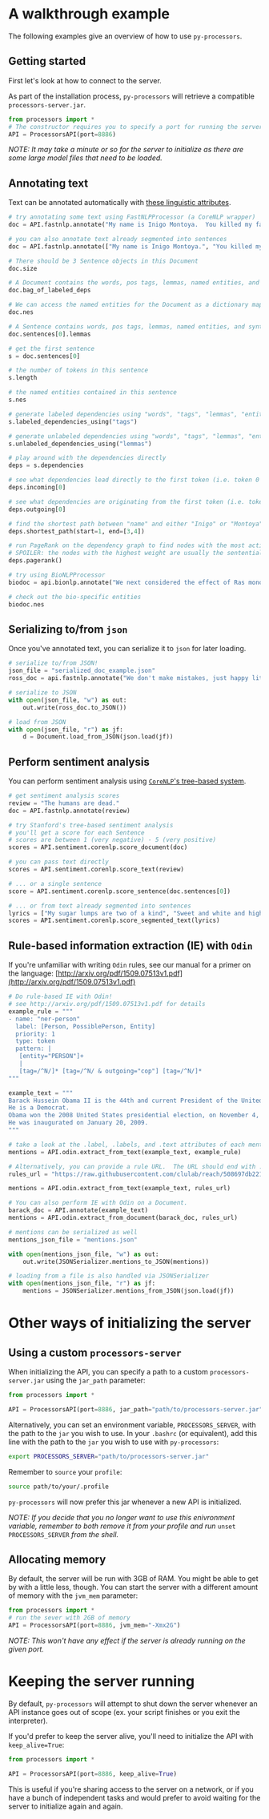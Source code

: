 # A walkthrough example

The following examples give an overview of how to use `py-processors`.

## Getting started

First let's look at how to connect to the server.

As part of the installation process, `py-processors` will retrieve a compatible `processors-server.jar`.

```python
from processors import *
# The constructor requires you to specify a port for running the server.
API = ProcessorsAPI(port=8886)
```
_NOTE: It may take a minute or so for the server to initialize as there are some large model files that need to be loaded._

## Annotating text

Text can be annotated automatically with [these linguistic attributes](procesors.md#annotating-text).
```python
# try annotating some text using FastNLPProcessor (a CoreNLP wrapper)
doc = API.fastnlp.annotate("My name is Inigo Montoya.  You killed my father.  Prepare to die.")

# you can also annotate text already segmented into sentences
doc = API.fastnlp.annotate(["My name is Inigo Montoya.", "You killed my father.", "Prepare to die."])

# There should be 3 Sentence objects in this Document
doc.size

# A Document contains the words, pos tags, lemmas, named entities, and syntactic dependencies of its component Sentences
doc.bag_of_labeled_deps

# We can access the named entities for the Document as a dictionary mapping an NE label -> list of named entities
doc.nes

# A Sentence contains words, pos tags, lemmas, named entities, and syntactic dependencies
doc.sentences[0].lemmas

# get the first sentence
s = doc.sentences[0]

# the number of tokens in this sentence
s.length

# the named entities contained in this sentence
s.nes

# generate labeled dependencies using "words", "tags", "lemmas", "entities", or token index ("index")
s.labeled_dependencies_using("tags")

# generate unlabeled dependencies using "words", "tags", "lemmas", "entities", or token index ("index")
s.unlabeled_dependencies_using("lemmas")

# play around with the dependencies directly
deps = s.dependencies

# see what dependencies lead directly to the first token (i.e. token 0 is the dependent of what?)
deps.incoming[0]

# see what dependencies are originating from the first token (i.e. token 0 is the head of what?)
deps.outgoing[0]

# find the shortest path between "name" and either "Inigo" or "Montoya".
deps.shortest_path(start=1, end=[3,4])

# run PageRank on the dependency graph to find nodes with the most activity.
# SPOILER: the nodes with the highest weight are usually the sentential predicate and its args
deps.pagerank()

# try using BioNLPProcessor
biodoc = api.bionlp.annotate("We next considered the effect of Ras monoubiquitination on GAP-mediated hydrolysis")

# check out the bio-specific entities
biodoc.nes
```

## Serializing to/from `json`

Once you've annotated text, you can serialize it to `json` for later loading.

```python
# serialize to/from JSON!
json_file = "serialized_doc_example.json"
ross_doc = api.fastnlp.annotate("We don't make mistakes, just happy little accidents.")

# serialize to JSON
with open(json_file, "w") as out:
    out.write(ross_doc.to_JSON())

# load from JSON
with open(json_file, "r") as jf:
    d = Document.load_from_JSON(json.load(jf))    
```

## Perform sentiment analysis

You can perform sentiment analysis using [`CoreNLP`'s tree-based system](https://nlp.stanford.edu/~socherr/EMNLP2013_RNTN.pdf).

```python
# get sentiment analysis scores
review = "The humans are dead."
doc = API.fastnlp.annotate(review)

# try Stanford's tree-based sentiment analysis
# you'll get a score for each Sentence
# scores are between 1 (very negative) - 5 (very positive)
scores = API.sentiment.corenlp.score_document(doc)

# you can pass text directly
scores = API.sentiment.corenlp.score_text(review)

# ... or a single sentence
score = API.sentiment.corenlp.score_sentence(doc.sentences[0])

# ... or from text already segmented into sentences
lyrics = ["My sugar lumps are two of a kind", "Sweet and white and highly refined", "Honeys try all kinds of tomfoolery", "to steal a feel of my family jewelry"]
scores = API.sentiment.corenlp.score_segmented_text(lyrics)
```

## Rule-based information extraction (IE) with `Odin`  
If you're unfamiliar with writing `Odin` rules, see our manual for a primer on the language: [http://arxiv.org/pdf/1509.07513v1.pdf](http://arxiv.org/pdf/1509.07513v1.pdf)

```python
# Do rule-based IE with Odin!
# see http://arxiv.org/pdf/1509.07513v1.pdf for details
example_rule = """
- name: "ner-person"
  label: [Person, PossiblePerson, Entity]
  priority: 1
  type: token
  pattern: |
   [entity="PERSON"]+
   |
   [tag=/^N/]* [tag=/^N/ & outgoing="cop"] [tag=/^N/]*
"""

example_text = """
Barack Hussein Obama II is the 44th and current President of the United States and the first African-American to hold the office.
He is a Democrat.
Obama won the 2008 United States presidential election, on November 4, 2008.
He was inaugurated on January 20, 2009.
"""

# take a look at the .label, .labels, and .text attributes of each mention
mentions = API.odin.extract_from_text(example_text, example_rule)

# Alternatively, you can provide a rule URL.  The URL should end with .yml or .yaml.
rules_url = "https://raw.githubusercontent.com/clulab/reach/508697db2217ba14cd1fa0a99174816cc3383317/src/main/resources/edu/arizona/sista/demo/open/grammars/rules.yml"

mentions = API.odin.extract_from_text(example_text, rules_url)

# You can also perform IE with Odin on a Document.
barack_doc = API.annotate(example_text)
mentions = API.odin.extract_from_document(barack_doc, rules_url)

# mentions can be serialized as well
mentions_json_file = "mentions.json"

with open(mentions_json_file, "w") as out:
    out.write(JSONSerializer.mentions_to_JSON(mentions))

# loading from a file is also handled via JSONSerializer
with open(mentions_json_file, "r") as jf:
    mentions = JSONSerializer.mentions_from_JSON(json.load(jf))
```

# Other ways of initializing the server

## Using a custom `processors-server`

When initializing the API, you can specify a path to a custom `processors-server.jar` using the `jar_path` parameter:

```python
from processors import *

API = ProcessorsAPI(port=8886, jar_path="path/to/processors-server.jar")
```

Alternatively, you can set an environment variable, `PROCESSORS_SERVER`, with the path to the `jar` you wish to use.  In your `.bashrc` (or equivalent), add this line with the path to the `jar` you wish to use with `py-processors`:

```bash
export PROCESSORS_SERVER="path/to/processors-server.jar"
```

Remember to `source` your `profile`:
```bash
source path/to/your/.profile
```

`py-processors` will now prefer this jar whenever a new API is initialized.

_NOTE: If you decide that you no longer want to use this enivronment variable, remember to both remove it from your profile and run_ `unset PROCESSORS_SERVER` _from the shell._

## Allocating memory

By default, the server will be run with 3GB of RAM. You might be able to get by with a little less, though.  You can start the server with a different amount of memory with the `jvm_mem` parameter:

```python
from processors import *
# run the sever with 2GB of memory
API = ProcessorsAPI(port=8886, jvm_mem="-Xmx2G")
```

_NOTE: This won't have any effect if the server is already running on the given port._

# Keeping the server running

By default, `py-processors` will attempt to shut down the server whenever an API instance goes out of scope (ex. your script finishes or you exit the interpreter).  

If you'd prefer to keep the server alive, you'll need to initialize the API with `keep_alive=True`:

```python
from processors import *

API = ProcessorsAPI(port=8886, keep_alive=True)
```

This is useful if you're sharing access to the server on a network, or if you have a bunch of independent tasks and would prefer to avoid waiting for the server to initialize again and again.
